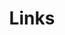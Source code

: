 ---
title: Links
links:
  - title: GitHub
    description: GitHub is the world's largest software development platform.
    website: https://github.com/RealHath
    image: https://github.githubassets.com/images/modules/logos_page/GitHub-Mark.png
menu:
    main: 
        weight: -50
        params:
            icon: link

comments: false
---